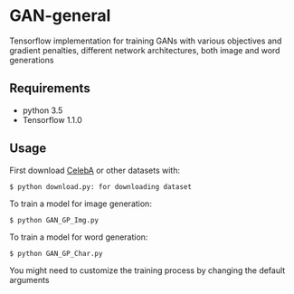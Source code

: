 # GAN-general

Tensorflow implementation for training GANs with various objectives and gradient penalties, different network architectures, both image and word generations

## Requirements

- python 3.5
- Tensorflow 1.1.0

## Usage

First download [CelebA](http://mmlab.ie.cuhk.edu.hk/projects/CelebA.html) or other datasets with:

    $ python download.py: for downloading dataset

To train a model for image generation:
    
    $ python GAN_GP_Img.py
    
To train a model for word generation:
    
    $ python GAN_GP_Char.py

You might need to customize the training process by changing the default arguments
